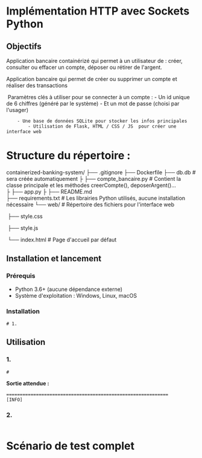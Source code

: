 # Implémentation HTTP avec Sockets Python



## Objectifs

Application bancaire containérizé qui permet à un utilisateur de : créer, consulter ou effacer un compte, déposer ou rétirer de l'argent. 



Application bancaire qui permet de créer ou supprimer un compte et réaliser des transactions

​    Paramètres clés à utiliser pour se connecter à un compte : 
        - Un id unique de 6 chiffres (généré par le système)
                - Et un mot de passe (choisi par l'usager)
        
        - Une base de données SQLite pour stocker les infos principales
            - Utilisation de Flask, HTML / CSS / JS  pour créer une interface web

# Structure du répertoire : 

containerized-banking-system/
├── .gitignore
├── Dockerfile
├── db.db 		# sera créée automatiquement
├
├── compte_bancaire.py     # Contient la classe principale et les méthodes creerCompte(), deposerArgent()...  
├
├── app.py
├
├── README.md          
├── requirements.txt  # Les librairies Python utilisés, aucune installation nécessaire
└── web/              # Répertoire des fichiers pour l'interface web 

​	├── style.css

​	├── style.js

​        └── index.html    # Page d'accueil par défaut



## Installation et lancement

### Prérequis

- Python 3.6+ (aucune dépendance externe)
- Système d'exploitation : Windows, Linux, macOS

### Installation

```
# 1. 
```



## Utilisation

### 1. 

```
# 
```



**Sortie attendue :**

```
============================================================
[INFO] 
```

### 2. 

```

```

# Scénario de test complet